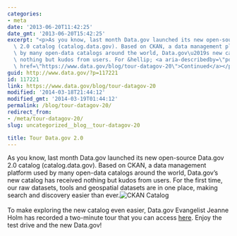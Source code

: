 ```yaml
---
categories:
- meta
date: '2013-06-20T11:42:25'
date_gmt: '2013-06-20T15:42:25'
excerpt: "<p>As you know, last month Data.gov launched its new open-source Data.gov\
  \ 2.0 catalog (catalog.data.gov). Based on CKAN, a data management platform used\
  \ by many open-data catalogs around the world, Data.gov\u2019s new catalog has received\
  \ nothing but kudos from users. For &hellip; <a aria-describedby=\"post-title-117221\"\
  \ href=\"https://www.data.gov/blog/tour-datagov-20\">Continued</a></p>\n"
guid: http://www.data.gov/?p=117221
id: 117221
link: https://www.data.gov/blog/tour-datagov-20
modified: '2014-03-18T21:44:12'
modified_gmt: '2014-03-19T01:44:12'
permalink: /blog/tour-datagov-20/
redirect_from:
- /meta/tour-datagov-20/
slug: uncategorized__blog__tour-datagov-20

title: Tour Data.gov 2.0
---
```

As you know, last month Data.gov launched its new open-source Data.gov 2.0 catalog (catalog.data.gov). Based on CKAN, a data management platform used by many open-data catalogs around the world, Data.gov’s new catalog has received nothing but kudos from users. For the first time, our raw datasets, tools and geospatial datasets are in one place, making search and discovery easier than ever.![CKAN Catalog](https://s3.amazonaws.com/bsp-ocsit-prod-east-appdata/datagov/wordpress/2013/10/Data_catalog.jpg)  
   
To make exploring the new catalog even easier, Data.gov Evangelist Jeanne Holm has recorded a two-minute tour that you can access [here](http://www.data.gov/training-videos/CKAN%20Webinar.wmv "CKAN Webinar"). Enjoy the test drive and the new Data.gov!


